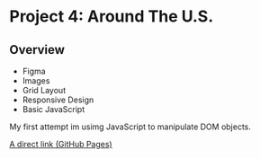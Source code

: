 # Project 4: Around The U.S.

## Overview

* Figma
* Images
* Grid Layout
* Responsive Design
* Basic JavaScript

My first attempt im usimg JavaScript to manipulate DOM objects.

[A direct link (GitHub Pages)](https://mrseif123.github.io/Web-Project-4)

